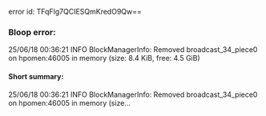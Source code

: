 error id: TFqFlg7QCIESQmKredO9Qw==
### Bloop error:

25/06/18 00:36:21 INFO BlockManagerInfo: Removed broadcast_34_piece0 on hpomen:46005 in memory (size: 8.4 KiB, free: 4.5 GiB)
#### Short summary: 

25/06/18 00:36:21 INFO BlockManagerInfo: Removed broadcast_34_piece0 on hpomen:46005 in memory (size...